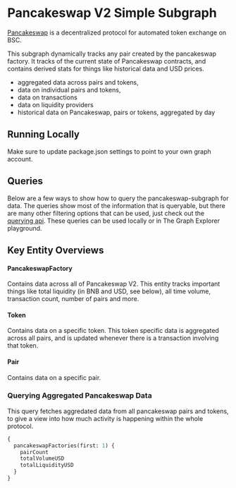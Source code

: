 # Pancakeswap V2 Simple Subgraph

[Pancakeswap](https://pancakeswap.finance/) is a decentralized protocol for automated token exchange on BSC.

This subgraph dynamically tracks any pair created by the pancakeswap factory. It tracks of the current state of Pancakeswap contracts, and contains derived stats for things like historical data and USD prices.

- aggregated data across pairs and tokens,
- data on individual pairs and tokens,
- data on transactions
- data on liquidity providers
- historical data on Pancakeswap, pairs or tokens, aggregated by day

## Running Locally

Make sure to update package.json settings to point to your own graph account.

## Queries

Below are a few ways to show how to query the pancakeswap-subgraph for data. The queries show most of the information that is queryable, but there are many other filtering options that can be used, just check out the [querying api](https://thegraph.com/docs/graphql-api). These queries can be used locally or in The Graph Explorer playground.

## Key Entity Overviews

#### PancakeswapFactory

Contains data across all of Pancakeswap V2. This entity tracks important things like total liquidity (in BNB and USD, see below), all time volume, transaction count, number of pairs and more.

#### Token

Contains data on a specific token. This token specific data is aggregated across all pairs, and is updated whenever there is a transaction involving that token.

#### Pair

Contains data on a specific pair.


### Querying Aggregated Pancakeswap Data

This query fetches aggredated data from all pancakeswap pairs and tokens, to give a view into how much activity is happening within the whole protocol.

```graphql
{
  pancakeswapFactories(first: 1) {
    pairCount
    totalVolumeUSD
    totalLiquidityUSD
  }
}
```
